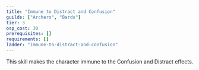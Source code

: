 ```yaml
---
title: "Immune to Distract and Confusion"
guilds: ["Archers", "Bards"]
tier: 3
osp_cost: 30
prerequisites: []
requirements: []
ladder: "immune-to-distract-and-confusion"
---
```

This skill makes the character immune to the Confusion and Distract effects.